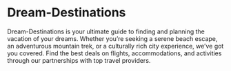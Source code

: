 # Dream-Destinations
Dream-Destinations is your ultimate guide to finding and planning the vacation of your dreams. Whether you’re seeking a serene beach escape, an adventurous mountain trek, or a culturally rich city experience, we’ve got you covered. 
Find the best deals on flights, accommodations, and activities through our partnerships with top travel providers.
